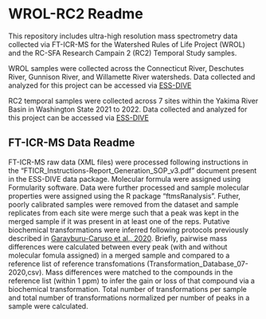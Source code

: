 # WROL-RC2 Readme

This repository includes ultra-high resolution mass spectrometry data collected via FT-ICR-MS for the Watershed Rules of Life Project (WROL) and the RC-SFA Research Campain 2 (RC2) Temporal Study samples. 

WROL samples were collected across the Connecticut River, Deschutes River, Gunnison River, and Willamette River watersheds. Data collected and analyzed for this project can be accessed via [ESS-DIVE](https://data.ess-dive.lbl.gov/view/doi:10.15485/1895159)

RC2 temporal samples were collected across 7 sites within the Yakima River Basin in Washington State 2021 to 2022. Data collected and analyzed for this project can be accessed via [ESS-DIVE](https://data.ess-dive.lbl.gov/view/doi:10.15485/1898912)

## FT-ICR-MS Data Readme
FT-ICR-MS raw data (XML files) were processed following instructions in the “FTICR_Instructions-Report_Generation_SOP_v3.pdf” document present in the ESS-DIVE data package. Molecular formula were assigned using Formularity software. Data were further processed and sample molecular properties were assigned using the R package “ftmsRanalysis”. Futher, poorly calibrated samples were removed from the dataset and sample replicates from each site were merge such that a peak was kept in the merged sample if it was present in at least one of the reps. Putative biochemical transformations were inferred following protocols previously described in [Garayburu-Caruso et al., 2020](https://www.mdpi.com/2218-1989/10/12/518/htm). Briefly, pairwise mass differences were calculated between every peak (with and without molecular fomula assigned) in a merged sample and compared to a reference list of reference transfomations (Transformation_Database_07-2020,csv). Mass differences were matched to the compounds in the reference list (within 1 ppm) to infer the gain or loss of that compound via a biochemical transformation. 
Total number of transformations per sample and total number of transformations normalized per number of peaks in a sample were calculated. 
